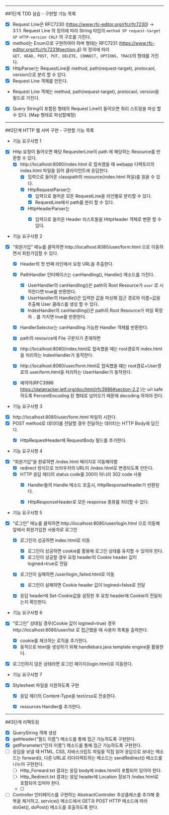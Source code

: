 ----
##1단계 TDD 실습 - 구현할 기능 목록

- [x] Request Line은 RFC7230 (https://www.rfc-editor.org/rfc/rfc7230) -> 3.1.1. Request Line 의 정의에 따라 String
  타입의 `method SP request-target SP HTTP-version CRLF` 의 구조를 가진다.
- [x] method는 Enum으로 구현하여야 하며 형태는 RFC7231 (https://www.rfc-editor.org/rfc/rfc7231#section-4) 의 정의에 따라  
  `GET, HEAD, POST, PUT, DELETE, CONNECT, OPTIONS, TRACE`의 형태를 가진다.
- [x] HttpParser는 RequestLine을 method, path(request-target), protocaol, version으로 분리 할 수 있다.
- [x] Request Line 객체를 만든다.
- Request Line 객체는 method, path(request-target), protocaol, version을 필드로 가진다.
- [x] Query String이 포함된 형태의 Request Line이 들어오면 쿼리 스트링을 파싱 할 수 있다. (Map 형태로 파싱할예정)

---
##2단계 HTTP 웹 서버 구현 - 구현할 기능 목록

- 기능 요구사항 1

- [x] Http 요청이 들어오면 해당 RequesterLine의 path 에 해당하는 Resource를 반환할 수 있다.
    - [x] http://localhost:8080/index.html 로 접속했을 때 webapp 디렉토리의 index.html 파일을 읽어 클라이언트에 응답한다.
        - [x] 입력으로 들어온 classpath의 resource(index.html 파일)를 읽을 수 있다.
        - [x] HttpRequestParser는
            - [x] 입력으로 들어온 모든 RequestLine을 라인별로 분리할 수 있다.
            - [x] RequestLine에서 path를 분리 할 수 있다.
        - [x] HttpHeaderParser는
            - [x] 입력으로 들어온 Header 리스트들을 HttpHeader 객체로 변환 할 수 있다.


- 기능 요구사항 2

- [x] “회원가입” 메뉴를 클릭하면 http://localhost:8080/user/form.html 으로 이동하면서 회원가입할 수 있다.
    - [x] Header의 첫 번째 라인에서 요청 URL을 추출한다.
    - [x] PathHandler 인터페이스는 canHandling(), Handle() 메소드를 가진다.
        - [x] UserHandler의 canHandling()은 path의 Root Resource가 `user` 로 시작한다면 true를 반환한다.
        - [x] UserHandler의 Handle()은 입력한 값을 파싱해 접근 경로와 이름=값을 추출해 User 클래스를 생성 할 수 있다.
        - [x] IndexHandler의 canHandling()은 path의 Root Resource가 파일 확장자 `.` 를 가지면 true를 반환한다.
    - [x] HandlerSelector는 canHandling 가능한 Handler 객체를 반환한다.
    - [x] path의 resource에 File 구분자가 존재하면
    - [x] http://localhost:8080/index.html로 접속했을 때는 root경로의 index.html을 처리하는 IndexHandler가 동작한다.
    - [x] http://localhost:8080/user/form.html로 접속했을 떄는 root경로+User경로의 user/form.html을 처리하는 UserHandler가 동작한다.
    - [x] 예약어(RFC3986 https://datatracker.ietf.org/doc/html/rfc3986#section-2.2 )는 url safe 하도록 PercentEncoding 된 형태로
      넘어오기 때문에 decoding 하여야 한다.


- 기능 요구사항 3
- [x] http://localhost:8080/user/form.html 파일의 시한다.
- [x] POST method로 데이터를 전달할 경우 전달하는 데이터는 HTTP Body에 담긴다.
    - [x] HttpRequestHeader에 RequestBody 필드를 추가한다.


- 기능 요구사항 4
- [x] “회원가입”을 완료하면 /index.html 페이지로 이동해야함
    - [x] redirect 방식으로 브라우저의 URL이 /index.html로 변경되도록 만든다.
    - [x] HTTP 응답 헤더의 status code를 200이 아니라 302 code 사용
        - [x] Handler들의 Handle 메소드 호출시, HttpResponseHeader가 반환된다.
        - [x] HttpResponseHeader로 모든 response 종류를 처리할 수 있다.


- 기능 요구사항 5
- [x] “로그인” 메뉴를 클릭하면 http://localhost:8080/user/login.html 으로 이동해 앞에서 회원가입한 사용자로 로그인
    - [x] 로그인이 성공하면 index.html로 이동
        - [x] 로그인이 성공하면 cookie를 활용해 로그인 상태를 유지할 수 있어야 한다.
        - [x] 로그인이 성공할 경우 요청 header의 Cookie header 값이 logined=true로 전달
    - [x] 로그인이 실패하면 /user/login_failed.html로 이동
        - [x] 로그인이 실패하면 Cookie header 값이 logined=false로 전달
    - [x] 응답 header에 Set-Cookie값을 설정한 후 요청 header에 Cookie이 전달되는지 확인한다.


- 기능 요구사항 6
- [x] “로그인” 상태일 경우(Cookie 값이 logined=true) 경우 http://localhost:8080/user/list 로 접근했을 때 사용자 목록을 출력한다.
    - [x] cookie를 체크하는 로직을 추가한다.
    - [x] 동적으로 html을 생성하기 위해 handlebars.java template engine을 활용한다.
- [x] 로그인하지 않은 상태라면 로그인 페이지(login.html)로 이동한다.


- 기능 요구사항 7
- [x] Stylesheet 파일을 지원하도록 구현
  - [x] 응답 헤더의 Content-Type을 text/css로 전송한다.
  - [x] resources Handler를 추가한다.


----
##3단계 리팩토링

- [x] QueryString 객체 생성
- [x] getHeader(“필드 이름”) 메소드를 통해 접근 가능하도록 구현한다.
- [x] getParameter(“인자 이름”) 메소드를 통해 접근 가능하도록 구현한다.
- [ ] 응답을 보낼 때 HTML, CSS, 자바스크립트 파일을 직접 읽어 응답으로 보내는 메소드는 forward(), 다른 URL로 리다이렉트하는 메소드는 sendRedirect() 메소드를 나누어 구현한다.
  - [ ] Http_Forward.txt 결과는 응답 body에 index.html이 포함되어 있어야 한다.
  - [ ] Http_Redirect.txt 결과는 응답 header에 Location 정보가 /index.html로 포함되어 있어야 한다.
  - [ ] 
- [ ] Controller 인터페이스를 구현하는 AbstractController 추상클래스를 추가해 중복을 제거하고, service() 메소드에서 GET과 POST HTTP 메소드에 따라 doGet(), doPost() 메소드를 호출하도록 한다.
